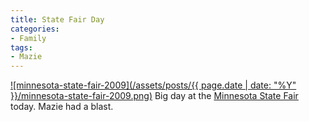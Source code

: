 ```yaml
---
title: State Fair Day
categories:
- Family
tags:
- Mazie
---
```


[![minnesota-state-fair-2009](/assets/posts/{{ page.date | date: "%Y" }}/minnesota-state-fair-2009.png)](http://www.mnstatefair.org/)
Big day at the [Minnesota State Fair](http://www.mnstatefair.org/) today. Mazie had a blast.
